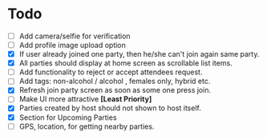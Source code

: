 # Todo
- [ ] Add camera/selfie for verification
- [ ] Add profile image upload option
- [X] If user already joined one party, then he/she can't join again same party.
- [X] All parties should display at home screen as scrollable list items.
- [ ] Add functionality to reject or accept attendees request.
- [ ] Add tags: non-alcohol / alcohol , females only, hybrid etc.
- [X] Refresh join party screen as soon as some one press join.
- [ ] Make UI more attractive **[Least Priority]**
- [X] Parties created by host should not shown to host itself.
- [X] Section for Upcoming Parties
- [ ] GPS, location, for getting nearby parties.